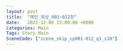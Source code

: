 ```yaml
---
layout: post
title:  "메인_회상_001~012장"
date:   2021-12-06 13:00:00 +0000
categories: Main
Tags: Story Main
SceneCode: ["scene_skip_cp001-012_q1_s10"]
---
```

